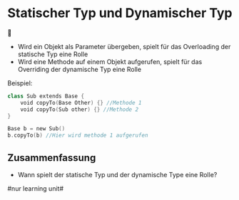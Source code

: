 # Statischer Typ und Dynamischer Typ
🚙

- Wird ein Objekt als Parameter übergeben, spielt für das Overloading der statische Typ eine Rolle
- Wird eine Methode auf einem Objekt aufgerufen, spielt für das Overriding der dynamische Typ eine Rolle


Beispiel:

```swift
class Sub extends Base {
	void copyTo(Base Other) {} //Methode 1
	void copyTo(Sub other) {} //Methode 2
}
```

```swift
Base b = new Sub()
b.copyTo(b) //Hier wird methode 1 aufgerufen
```


## Zusammenfassung
- Wann spielt der statische Typ und der dynamische Type eine Rolle?

#nur learning unit#